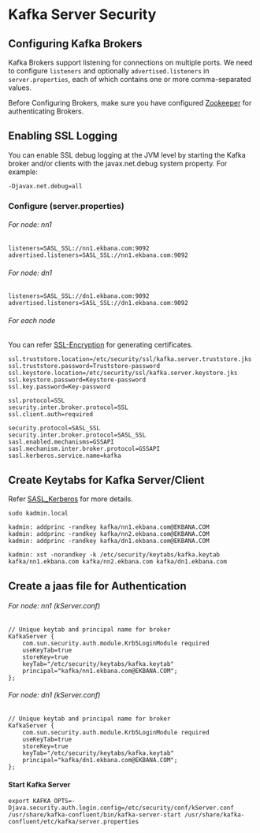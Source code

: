 # Kafka Server Security

## Configuring Kafka Brokers

Kafka Brokers support listening for connections on multiple ports. We need to configure `listeners` and optionally `advertised.listeners` in `server.properties`, 
each of which contains one or more comma-separated values.

Before Configuring Brokers, make sure you have configured [Zookeeper](zookeeper.md) for authenticating Brokers.

## Enabling SSL Logging

You can enable SSL debug logging at the JVM level by starting the Kafka broker and/or clients with the javax.net.debug system property. For example:

```
-Djavax.net.debug=all
```

### Configure (server.properties)

###### For node: nn1

```
listeners=SASL_SSL://nn1.ekbana.com:9092
advertised.listeners=SASL_SSL://nn1.ekbana.com:9092
```

###### For node: dn1

```
listeners=SASL_SSL://dn1.ekbana.com:9092
advertised.listeners=SASL_SSL://dn1.ekbana.com:9092
```

###### For each node

You can refer [SSL-Encryption](../sasl_ssl/ssl-encryption.md) for generating certificates.

```
ssl.truststore.location=/etc/security/ssl/kafka.server.truststore.jks
ssl.truststore.password=Truststore-password
ssl.keystore.location=/etc/security/ssl/kafka.server.keystore.jks
ssl.keystore.password=Keystore-password
ssl.key.password=Key-password

ssl.protocol=SSL
security.inter.broker.protocol=SSL
ssl.client.auth=required

security.protocol=SASL_SSL
security.inter.broker.protocol=SASL_SSL
sasl.enabled.mechanisms=GSSAPI
sasl.mechanism.inter.broker.protocol=GSSAPI
sasl.kerberos.service.name=kafka
```

## Create Keytabs for Kafka Server/Client

Refer [SASL_Kerberos](../sasl_ssl/sasl_kerberos.md) for more details.

```
sudo kadmin.local

kadmin: addprinc -randkey kafka/nn1.ekbana.com@EKBANA.COM
kadmin: addprinc -randkey kafka/nn2.ekbana.com@EKBANA.COM
kadmin: addprinc -randkey kafka/dn1.ekbana.com@EKBANA.COM

kadmin: xst -norandkey -k /etc/security/keytabs/kafka.keytab kafka/nn1.ekbana.com kafka/nn2.ekbana.com kafka/dn1.ekbana.com
```

## Create a jaas file for Authentication

###### For node: nn1 (kServer.conf)

```
// Unique keytab and principal name for broker
KafkaServer {
    com.sun.security.auth.module.Krb5LoginModule required
    useKeyTab=true
    storeKey=true
    keyTab="/etc/security/keytabs/kafka.keytab"
    principal="kafka/nn1.ekbana.com@EKBANA.COM";
};
```

###### For node: dn1 (kServer.conf)

```
// Unique keytab and principal name for broker
KafkaServer {
    com.sun.security.auth.module.Krb5LoginModule required
    useKeyTab=true
    storeKey=true
    keyTab="/etc/security/keytabs/kafka.keytab"
    principal="kafka/dn1.ekbana.com@EKBANA.COM";
};
```

#### Start Kafka Server

```
export KAFKA_OPTS=-Djava.security.auth.login.config=/etc/security/conf/kServer.conf
/usr/share/kafka-confluent/bin/kafka-server-start /usr/share/kafka-confluent/etc/kafka/server.properties
```
